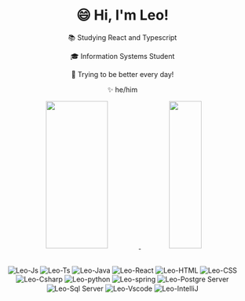 <h1 align="center">😄 Hi, I'm Leo!</h1> 

<div align="center">
  <p>📚 Studying React and Typescript</p>
  <p>🎓 Information Systems Student</p>
  <p>🚀 Trying to be better every day!</p>
  <p>✨ he/him</li>
</div>


<p align="center">
  <a href="https://github.com/LeandroSFraga">
    <img width="50%" height="300px" src="https://github-readme-stats-sigma-five.vercel.app/api?username=LeandroSFraga&count_private=true&show_icons=true&&theme=dracula"/>
    <img width="36%" height="300px" src="https://github-readme-stats-eight-theta.vercel.app/api/top-langs/?username=LeandroSFraga&layout=compact&langs_count=8&theme=dracula"/>
  </a>
</p>

<div align="center" style="justify-content: space-between"><br>
  <img align="center" alt="Leo-Js" src="https://img.shields.io/badge/JavaScript-323330?style=for-the-badge&logo=javascript&logoColor=F7DF1E">
  <img align="center" alt="Leo-Ts" src="https://img.shields.io/badge/TypeScript-007ACC?style=for-the-badge&logo=typescript&logoColor=white">
  <img align="center" alt="Leo-Java" src="https://img.shields.io/badge/Java-ED8B00?style=for-the-badge&logo=java&logoColor=white">
  <img align="center" alt="Leo-React" src="https://img.shields.io/badge/React-20232A?style=for-the-badge&logo=react&logoColor=61DAFB">
  <img align="center" alt="Leo-HTML" src="https://img.shields.io/badge/HTML5-E34F26?style=for-the-badge&logo=html5&logoColor=white">
  <img align="center" alt="Leo-CSS" src="https://img.shields.io/badge/CSS3-1572B6?style=for-the-badge&logo=css3&logoColor=white">
  <img align="center" alt="Leo-Csharp" src="https://img.shields.io/badge/C%23-239120?style=for-the-badge&logo=c-sharp&logoColor=white">
  <img align="center" alt="Leo-python" src="https://img.shields.io/badge/Python-FFD43B?style=for-the-badge&logo=python&logoColor=blue">
  <img align="center" alt="Leo-spring" src="https://img.shields.io/badge/Spring-6DB33F?style=for-the-badge&logo=spring&logoColor=white">
  <img align="center" alt="Leo-Postgre Server" src="https://img.shields.io/badge/PostgreSQL-316192?style=for-the-badge&logo=postgresql&logoColor=white"/>
  <img align="center" alt="Leo-Sql Server" src="https://img.shields.io/badge/Microsoft%20SQL%20Server-CC2927?style=for-the-badge&logo=microsoft%20sql%20server&logoColor=white"/>
  <img align="center" alt="Leo-Vscode" src="https://img.shields.io/badge/VSCode-0078D4?style=for-the-badge&logo=visual%20studio%20code&logoColor=white"/>
  <img align="center" alt="Leo-IntelliJ" src="https://img.shields.io/badge/IntelliJ_IDEA-000000.svg?style=for-the-badge&logo=intellij-idea&logoColor=white"/>
</div>

<!-- ![](https://komarev.com/ghpvc/?username=LeandroSFraga) -->
